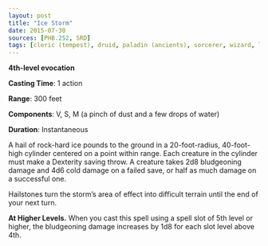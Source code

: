 ```yaml
---
layout: post
title: "Ice Storm"
date: 2015-07-30
sources: [PHB.252, SRD]
tags: [cleric (tempest), druid, paladin (ancients), sorcerer, wizard, level4, evocation]
---
```


**4th-level evocation**

**Casting Time**: 1 action

**Range**: 300 feet

**Components**: V, S, M (a pinch of dust and a few drops of water)

**Duration**: Instantaneous

A hail of rock-hard ice pounds to the ground in a 20-foot-radius, 40-foot-high cylinder centered on a point within range. Each creature in the cylinder must make a Dexterity saving throw. A creature takes 2d8 bludgeoning damage and 4d6 cold damage on a failed save, or half as much damage on a successful one.

Hailstones turn the storm’s area of effect into difficult terrain until the end of your next turn.

**At Higher Levels.** When you cast this spell using a spell slot of 5th level or higher, the bludgeoning damage increases by 1d8 for each slot level above 4th.
